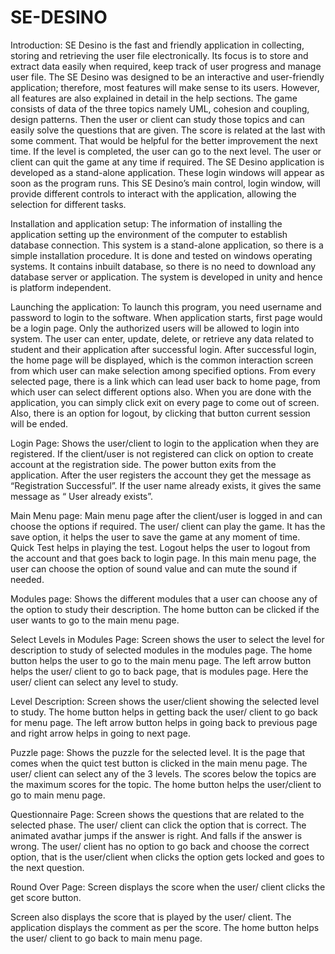 # SE-DESINO









Introduction:
SE Desino is the fast and friendly application in collecting, storing and retrieving the user file electronically. Its focus is to store and extract data easily when required, keep track of user progress and manage user file. 
The SE Desino was designed to be an interactive and user-friendly application; therefore, most features will make sense to its users. However, all features are also explained in detail in the help sections.
The game consists of data of the three topics namely UML, cohesion and coupling, design patterns. Then the user or client can study those topics and can easily solve the questions that are given. The score is related at the last with some comment. That would be helpful for the better improvement the next time. If the level is completed, the user can go to the next level. The user or client can quit the game at any time if required. 
The SE Desino application is developed as a stand-alone application. These login windows will appear as soon as the program runs. This SE Desino’s main control, login window, will provide different controls to interact with the application, allowing the selection for different tasks.

Installation and application setup:
The information of installing the application setting up the environment of the computer to establish database connection.
This system is a stand-alone application, so there is a simple installation procedure. It is done and tested on windows operating systems. It contains inbuilt database, so there is no need to download any database server or application. The system is developed in unity and hence is platform independent. 

Launching the application:
To launch this program, you need username and password to login to the software.
When application starts, first page would be a login page. Only the authorized users will be allowed to login into system. The user can enter, update, delete, or retrieve any data related to student and their application after successful login.
After successful login, the home page will be displayed, which is the common interaction screen from which user can make selection among specified options. From every selected page, there is a link which can lead user back to home page, from which user can select different options also. When you are done with the application, you can simply click exit on every page to come out of screen. Also, there is an option for logout, by clicking that button current session will be ended.

Login Page:
Shows the user/client to login to the application when they are registered. If the client/user is not registered can click on option to create account at the registration side. The power button exits from the application. After the user registers the account they get the message as “Registration Successful”. If the user name already exists, it gives the same message as “ User already exists”.
  

Main Menu page:
Main menu page after the client/user is logged in and can choose the options if required. The user/ client can play the game. It has the save option, it helps the user to save the game at any moment of time. Quick Test helps in playing the test. Logout helps the user to logout from the account and that goes back to login page. In this main menu page, the user can choose the option of sound value and can mute the sound if needed.


  






Modules page:
Shows the different modules that a user can choose any of the option to study their description. The home button can be clicked if the user wants to go to the main menu page.



 







Select Levels in Modules Page:
Screen shows the user to select the level for description to study of selected modules in the modules page. The home button helps the user to go to the main menu page. The left arrow button helps the user/ client to go to back page, that is modules page. Here the user/ client can select any level to study.

 








Level Description:
Screen shows the user/client showing the selected level to study. The home button helps in getting back the user/ client to go back for menu page. The left arrow button helps in going back to previous page and right arrow helps in going to next page.

  








Puzzle page:
Shows the puzzle for the selected level. It is the page that comes when the quict test button is clicked in the main menu page. The user/ client can select any of the 3 levels. The scores below the topics are the maximum scores for the topic. The home button helps the user/client to go to main menu page.

 








Questionnaire Page:
Screen shows the questions that are related to the selected phase. The user/ client can click the option that is correct. The animated avathar jumps if the answer is right. And falls if the answer is wrong. The user/ client has no option to go back and choose the correct option, that is the user/client when clicks the option gets locked and goes to the next question.

 








Round Over Page:
Screen displays the score when the user/ client clicks the get score button.
 
Screen also displays the score that is played by the user/ client. The application displays the comment as per the score. The home button helps the user/ client to go back to main menu page. 

